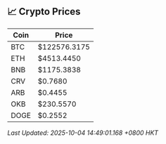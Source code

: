 ## 📈 Crypto Prices

| Coin | Price |
| ---- | ----- |
| BTC | $122576.3175 |
| ETH | $4513.4450 |
| BNB | $1175.3838 |
| CRV | $0.7680 |
| ARB | $0.4455 |
| OKB | $230.5570 |
| DOGE | $0.2552 |

_Last Updated: 2025-10-04 14:49:01.168 +0800 HKT_